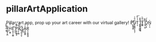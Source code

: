 # pillarArtApplication
Pillar, art app, prop up your art career with our virtual gallery! P̀ͭ҉̯̙̳̫̤͇U̧͎͇̪͉͙̯͔̗͋͋ͤT͔̈́̒̏̏͞ͅ ͍͈̟̦̤͇͖̾͛̽́Ḭ̡̬͈̮͉͍͍ͮͣͅŤ̷͇̳ͦ̅̏ ̢̥͕̼̩̌͆͌O̪̤͙̘̔ͣ͘ͅͅN͐͏͈̦̜̘ ̵͓̖̽̅̃̅T̴̪̻̟͓̭̪̋Ḩ̣͚̲̇ͬ̋̉E̜̪̝̗̜̪͇ͥ̂͢ ̟͙̤̉͟P̙͚̹͚̟̬̿̃ͮͮ̕Í̵̗͙̩͖̲͊L͂̀̔̓҉̫̣̞̪̖͈̮ͅL̤͚̏͢Ã̡̝̼͖̲͈ͨ̏Ṙ̨̘͕̬̲͍͇̠̓
